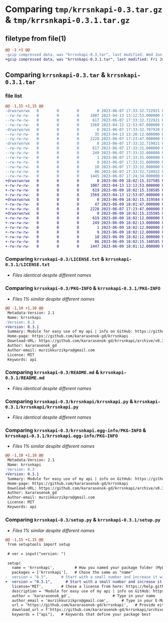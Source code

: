 # Comparing `tmp/krrsnkapi-0.3.tar.gz` & `tmp/krrsnkapi-0.3.1.tar.gz`

## filetype from file(1)

```diff
@@ -1 +1 @@
-gzip compressed data, was "krrsnkapi-0.3.tar", last modified: Wed Jun  7 17:33:32 2023, max compression
+gzip compressed data, was "krrsnkapi-0.3.1.tar", last modified: Fri Jun  9 18:02:15 2023, max compression
```

## Comparing `krrsnkapi-0.3.tar` & `krrsnkapi-0.3.1.tar`

### file list

```diff
@@ -1,15 +1,15 @@
-drwxrwxrwx   0        0        0        0 2023-06-07 17:33:32.722921 krrsnkapi-0.3/
--rw-rw-rw-   0        0        0     1087 2023-04-13 13:12:53.000000 krrsnkapi-0.3/LICENSE.txt
--rw-rw-rw-   0        0        0      617 2023-06-07 17:33:32.722921 krrsnkapi-0.3/PKG-INFO
--rw-rw-rw-   0        0        0     1569 2023-04-13 12:53:07.000000 krrsnkapi-0.3/README.md
-drwxrwxrwx   0        0        0        0 2023-06-07 17:33:32.707920 krrsnkapi-0.3/krrsnkapi/
--rw-rw-rw-   0        0        0       35 2023-04-13 13:20:12.000000 krrsnkapi-0.3/krrsnkapi/__init__.py
--rw-rw-rw-   0        0        0     2228 2023-06-07 17:23:47.000000 krrsnkapi-0.3/krrsnkapi/krrsnkapi.py
-drwxrwxrwx   0        0        0        0 2023-06-07 17:33:32.719921 krrsnkapi-0.3/krrsnkapi.egg-info/
--rw-rw-rw-   0        0        0      617 2023-06-07 17:33:31.000000 krrsnkapi-0.3/krrsnkapi.egg-info/PKG-INFO
--rw-rw-rw-   0        0        0      249 2023-06-07 17:33:32.000000 krrsnkapi-0.3/krrsnkapi.egg-info/SOURCES.txt
--rw-rw-rw-   0        0        0        1 2023-06-07 17:33:31.000000 krrsnkapi-0.3/krrsnkapi.egg-info/dependency_links.txt
--rw-rw-rw-   0        0        0        9 2023-06-07 17:33:31.000000 krrsnkapi-0.3/krrsnkapi.egg-info/requires.txt
--rw-rw-rw-   0        0        0       10 2023-06-07 17:33:32.000000 krrsnkapi-0.3/krrsnkapi.egg-info/top_level.txt
--rw-rw-rw-   0        0        0       86 2023-06-07 17:33:32.724922 krrsnkapi-0.3/setup.cfg
--rw-rw-rw-   0        0        0     1445 2023-06-07 17:24:34.000000 krrsnkapi-0.3/setup.py
+drwxrwxrwx   0        0        0        0 2023-06-09 18:02:15.337585 krrsnkapi-0.3.1/
+-rw-rw-rw-   0        0        0     1087 2023-04-13 13:12:53.000000 krrsnkapi-0.3.1/LICENSE.txt
+-rw-rw-rw-   0        0        0      619 2023-06-09 18:02:15.338585 krrsnkapi-0.3.1/PKG-INFO
+-rw-rw-rw-   0        0        0     1569 2023-04-13 12:53:07.000000 krrsnkapi-0.3.1/README.md
+drwxrwxrwx   0        0        0        0 2023-06-09 18:02:15.319584 krrsnkapi-0.3.1/krrsnkapi/
+-rw-rw-rw-   0        0        0       47 2023-06-09 18:01:47.000000 krrsnkapi-0.3.1/krrsnkapi/__init__.py
+-rw-rw-rw-   0        0        0     2228 2023-06-07 17:23:47.000000 krrsnkapi-0.3.1/krrsnkapi/krrsnkapi.py
+drwxrwxrwx   0        0        0        0 2023-06-09 18:02:15.335585 krrsnkapi-0.3.1/krrsnkapi.egg-info/
+-rw-rw-rw-   0        0        0      619 2023-06-09 18:02:12.000000 krrsnkapi-0.3.1/krrsnkapi.egg-info/PKG-INFO
+-rw-rw-rw-   0        0        0      249 2023-06-09 18:02:13.000000 krrsnkapi-0.3.1/krrsnkapi.egg-info/SOURCES.txt
+-rw-rw-rw-   0        0        0        1 2023-06-09 18:02:12.000000 krrsnkapi-0.3.1/krrsnkapi.egg-info/dependency_links.txt
+-rw-rw-rw-   0        0        0        9 2023-06-09 18:02:12.000000 krrsnkapi-0.3.1/krrsnkapi.egg-info/requires.txt
+-rw-rw-rw-   0        0        0       10 2023-06-09 18:02:12.000000 krrsnkapi-0.3.1/krrsnkapi.egg-info/top_level.txt
+-rw-rw-rw-   0        0        0       86 2023-06-09 18:02:15.340585 krrsnkapi-0.3.1/setup.cfg
+-rw-rw-rw-   0        0        0     1447 2023-06-09 18:01:12.000000 krrsnkapi-0.3.1/setup.py
```

### Comparing `krrsnkapi-0.3/LICENSE.txt` & `krrsnkapi-0.3.1/LICENSE.txt`

 * *Files identical despite different names*

### Comparing `krrsnkapi-0.3/PKG-INFO` & `krrsnkapi-0.3.1/PKG-INFO`

 * *Files 1% similar despite different names*

```diff
@@ -1,10 +1,10 @@
 Metadata-Version: 2.1
 Name: krrsnkapi
-Version: 0.3
+Version: 0.3.1
 Summary: Module for easy use of my api | info on GitHub: https://github.com/kararasenok-gd/krrsnkapi
 Home-page: https://github.com/kararasenok-gd/krrsnkapi
 Download-URL: https://github.com/kararasenok-gd/krrsnkapi/archive/v0.3.tar.gz
 Author: kararasenok_gd
 Author-email: murzikkurzikpro@gmail.com
 License: MIT
 Keywords: api
```

### Comparing `krrsnkapi-0.3/README.md` & `krrsnkapi-0.3.1/README.md`

 * *Files identical despite different names*

### Comparing `krrsnkapi-0.3/krrsnkapi/krrsnkapi.py` & `krrsnkapi-0.3.1/krrsnkapi/krrsnkapi.py`

 * *Files identical despite different names*

### Comparing `krrsnkapi-0.3/krrsnkapi.egg-info/PKG-INFO` & `krrsnkapi-0.3.1/krrsnkapi.egg-info/PKG-INFO`

 * *Files 1% similar despite different names*

```diff
@@ -1,10 +1,10 @@
 Metadata-Version: 2.1
 Name: krrsnkapi
-Version: 0.3
+Version: 0.3.1
 Summary: Module for easy use of my api | info on GitHub: https://github.com/kararasenok-gd/krrsnkapi
 Home-page: https://github.com/kararasenok-gd/krrsnkapi
 Download-URL: https://github.com/kararasenok-gd/krrsnkapi/archive/v0.3.tar.gz
 Author: kararasenok_gd
 Author-email: murzikkurzikpro@gmail.com
 License: MIT
 Keywords: api
```

### Comparing `krrsnkapi-0.3/setup.py` & `krrsnkapi-0.3.1/setup.py`

 * *Files 1% similar despite different names*

```diff
@@ -1,15 +1,15 @@
 from setuptools import setup
 
 # ver = input("version: ")
 
 setup(
   name = 'krrsnkapi',         # How you named your package folder (MyLib)
   packages = ['krrsnkapi'],   # Chose the same as "name"
-  version = "0.3",      # Start with a small number and increase it with every change you make
+  version = "0.3.1",      # Start with a small number and increase it with every change you make
   license='MIT',        # Chose a license from here: https://help.github.com/articles/licensing-a-repository
   description = 'Module for easy use of my api | info on GitHub: https://github.com/kararasenok-gd/krrsnkapi',   # Give a short description about your library
   author = 'kararasenok_gd',                   # Type in your name
   author_email = 'murzikkurzikpro@gmail.com',      # Type in your E-Mail
   url = 'https://github.com/kararasenok-gd/krrsnkapi',   # Provide either the link to your github or to your website
   download_url = f'https://github.com/kararasenok-gd/krrsnkapi/archive/v0.3.tar.gz',    # I explain this later on
   keywords = ["api"],   # Keywords that define your package best
```

